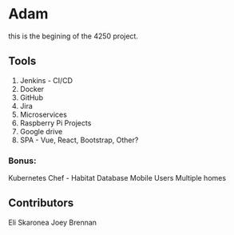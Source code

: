 # Adam
this is the begining of the 4250 project.

## Tools
1. Jenkins - CI/CD
2. Docker
3. GitHub
4. Jira
5. Microservices
6. Raspberry Pi Projects
7. Google drive
8. SPA - Vue, React, Bootstrap, Other?

### Bonus:
Kubernetes
Chef - Habitat
Database
Mobile
Users
Multiple homes

## Contributors
Eli Skaronea
Joey Brennan
